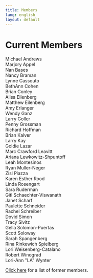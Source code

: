 ```yaml
---
title: Members
lang: english
layout: default
---
```


# Current Members

Michael Andrews  
Marjory Appel  
Nan Bases  
Nancy Braman  
Lynne Cassouto    
BethAnn Cohen  
Brian Conley  
Alisa Eilenberg  
Matthew Eilenberg  
Amy Erlanger  
Wendy Ganz  
Larry Goller  
Penny Grossman  
Richard Hoffman  
Brian Kalver  
Larry Kay  
Goldie Lazar  
Marc Crawford Leavitt  
Ariana Lewkowitz-Shpuntoff  
Leah Montesinos  
Ryan Muller-Neger  
Zisl Piazza  
Karen Esther Rood  
Linda Rosengart  
Sara Ruderman  
Gitl Schaechter-Viswanath  
Janet Scharf  
Paulette Schneider  
Rachel Schreiber  
Dovid Simon  
Tracy Sivitz  
Gella Solomon-Puertas  
Scott Soloway  
Sarah Spangenberg  
Rina Rinkewich Spielberg   
Lori Weisenberg-Catalano  
Robert Winograd  
Lori-Ann "LA" Wynter  

[Click here](alumni.html) for a list of former members.
